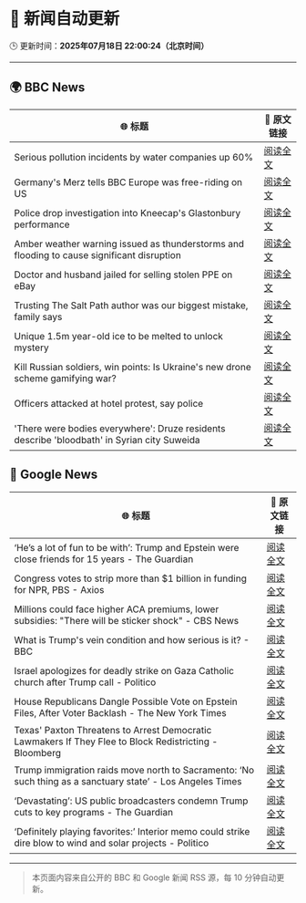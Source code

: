 # 🧠 新闻自动更新

🕒 更新时间：**2025年07月18日 22:00:24（北京时间）**

---

## 🌍 BBC News

| 🌐 标题 | 🔗 原文链接 |
|--------|-------------|
| Serious pollution incidents by water companies up 60% | [阅读全文](https://www.bbc.com/news/articles/cg5zl75dmm0o) |
| Germany's Merz tells BBC Europe was free-riding on US | [阅读全文](https://www.bbc.com/news/articles/ckg6v0pk964o) |
| Police drop investigation into Kneecap's Glastonbury performance | [阅读全文](https://www.bbc.com/news/articles/cly290dk226o) |
| Amber weather warning issued as thunderstorms and flooding to cause significant disruption | [阅读全文](https://www.bbc.com/weather/articles/cn7d5221le7o) |
| Doctor and husband jailed for selling stolen PPE on eBay | [阅读全文](https://www.bbc.com/news/articles/ckgl8qn1we8o) |
| Trusting The Salt Path author was our biggest mistake, family says | [阅读全文](https://www.bbc.com/news/articles/c80p2pzgpmgo) |
| Unique 1.5m year-old ice to be melted to unlock mystery | [阅读全文](https://www.bbc.com/news/articles/c5ygwd6yj28o) |
| Kill Russian soldiers, win points: Is Ukraine's new drone scheme gamifying war? | [阅读全文](https://www.bbc.com/news/articles/c80p9k1r1dlo) |
| Officers attacked at hotel protest, say police | [阅读全文](https://www.bbc.com/news/articles/c70rgkrr6rpo) |
| 'There were bodies everywhere': Druze residents describe 'bloodbath' in Syrian city Suweida | [阅读全文](https://www.bbc.com/news/articles/c5y76e9p1gno) |

## 📰 Google News

| 🌐 标题 | 🔗 原文链接 |
|--------|-------------|
| ‘He’s a lot of fun to be with’: Trump and Epstein were close friends for 15 years - The Guardian | [阅读全文](https://news.google.com/rss/articles/CBMifEFVX3lxTE5IMWdKQkJtSGY1TUhxTnM2VGpHdnR0YWZaYlJpdUthUF9ISDV4ZmhRYzVhQUdfaDlRV0VaRHhQSWFzWF9lR1JROXEtTDJJbjNTbUJJR0JITGt4aHBLTXlzbFFfZ3JkallRNkdGYnRNZVdNQjF4V05Uc3pOYnk?oc=5) |
| Congress votes to strip more than $1 billion in funding for NPR, PBS - Axios | [阅读全文](https://news.google.com/rss/articles/CBMiZkFVX3lxTE96c0hycTczRElsVDNGZTVKWDVsdVJJeVJXTUJ2SDlHQi0xQzgzbEVoRGI5b19lYXh0RGh1WTROZmNqN2VhOFFvNDdYaEZpNUxQTTVHb1Y3Z0NCY1dEUzlONVF3T3RsQQ?oc=5) |
| Millions could face higher ACA premiums, lower subsidies: "There will be sticker shock" - CBS News | [阅读全文](https://news.google.com/rss/articles/CBMihgFBVV95cUxPLUxOTzRNckRFc2k0TkU3bDhoTHN0Z1Y5bXhPR2tXMkNHaEZ4M240ZllURWU1MU9VMW05REY2Z29VeTVFb3BUS25DblBTQ1U4b1NUZVFnQXRsWmd3azRLM29zbVlrSWNmeVhpRnZ3TWZQNGQ5c1ZiOVYwVElydmxxV0NnbUVqZ9IBiwFBVV95cUxNdjd1SmtyaEs3NDhxd1FDSlhnRHJaMHBaRDlxRUdRVWdoYm9jTmRhRmRtNTRHOWY0cmZ5YVE3eGpaeWp3dzZQUXFXTjVyVXF1dTc3V3NmeUZGR3FQU2ZLazAxZC1rTE5wS0ZPeU16bGNGWlhESUtKT2Jkd0NzdkpPeVB6dXM3Tk1taEJJ?oc=5) |
| What is Trump's vein condition and how serious is it? - BBC | [阅读全文](https://news.google.com/rss/articles/CBMiWkFVX3lxTE9EVGtwaG96bHRHOVVRdDVJTmFYcDdDX3lsMXhKQ2VvTEJLQUdnUjZ2STYwTFpaM04tNHlHTHl3VHdBNWtUeHFHbi1WX1MyRnNCa1JNQmllZEo3UdIBX0FVX3lxTE5HX2xMUFV3SHJhaE84dlRTbW5hQk1jS0VlRVlSbW56RFdBbnNGRVdZZXEyRTJZV21aa0pKWDdMMVVrRlgwRUV6c0xtbnFtTENQOEhpaG1URGJjQlFqejRr?oc=5) |
| Israel apologizes for deadly strike on Gaza Catholic church after Trump call - Politico | [阅读全文](https://news.google.com/rss/articles/CBMikgFBVV95cUxPaWJIakVYZUdVd1JNUFV4ZkVYXzY4ZlhiV2RkQW5HQm8tOWVwdG1VWGI1ZlZZQ1NDZ1ZkekFFZkNmV3hwNlpZSVA1NDdOOGtFVHI1NWJNSE01VzBGdXQyQmRsODVQbVZEODYyVHBJMEs3RUxkem5idnp4X2NKQXFPYXdQSllaMVh4Zlh5dHBKVUlPUQ?oc=5) |
| House Republicans Dangle Possible Vote on Epstein Files, After Voter Backlash - The New York Times | [阅读全文](https://news.google.com/rss/articles/CBMikgFBVV95cUxONDFQVWh2bzJ4M3hnNEZvUW9pdTE2YV9oS0FhVVBCdFZiN0hGbWJpYjhfWE9yQW5YMTZaSEs1NTJfMFR2VDBUaWwzb0o1Z3F2VFBNREVRU3Y5YTIwcTZVSzRFbmJ0RVNyalNVNGlZei16ZEJDNHhOQW9OLVU0YlV1ZVdtcUJZVHI1VmFSZUkyWm1JUQ?oc=5) |
| Texas' Paxton Threatens to Arrest Democratic Lawmakers If They Flee to Block Redistricting - Bloomberg | [阅读全文](https://news.google.com/rss/articles/CBMisgFBVV95cUxPUmpIS3puM0Z3SE91Y3JZbDhhbkdZTndBNWRTNk02ZlI2a291X1Vfbnc3aHRPMjBaNTRMQWxoUURMTGUwbXpBUHBsRWJqWjdUckhCdUhXRUVQVXZoYnlIZzExbUdOOFpOTHlCbFNUODV6aHlFT0ctNFV0bFNxMkROX1dZNVBkS2RkNjhxSFozZHkwQjktUG1jVmgwUjBGallHT0g1TUJLakYwdW9wdHJwOFp3?oc=5) |
| Trump immigration raids move north to Sacramento: ‘No such thing as a sanctuary state’ - Los Angeles Times | [阅读全文](https://news.google.com/rss/articles/CBMixwFBVV95cUxQbFFlcHpoM05iZkQ3Qm8xMXItWUQ5ejM2NW1MVFZTZU1nZXdDUXNEdTNtRk5ObWlqdVJwTU5zRk1pd1F5X1QxdllVX3JVdzRqcC1uT2dZNC0tUS15bVctcDdpMTRvekQ0cF81MVVaY3ZDei1GUnBCcHVCUUlmTjFBWWZjME9mNDNVNFRBRnF2TEY2VFB4M05Rc05kTnlrR2JxQjZrU005MHFLdzNhTkJmY0diMTVpWmRVTk5FdjJJWlFHUkJ5d0gw?oc=5) |
| ‘Devastating’: US public broadcasters condemn Trump cuts to key programs - The Guardian | [阅读全文](https://news.google.com/rss/articles/CBMiggFBVV95cUxOXzI2UkU1Z3FYTjJvN1FvSVdkUjhpVnF4bUhINGd5cmVwLWlhZFZYRkctVGdmWVFaWGVzbEJLRHVqWmw4Q01qY1FNTjdRN2tuYUkyWmI1dlkwbEZlNl92cWducVpsZVpoalJJZW5MaE1KY2tkRXVsQ29GWXQtN2x3eWZn?oc=5) |
| ‘Definitely playing favorites:’ Interior memo could strike dire blow to wind and solar projects - Politico | [阅读全文](https://news.google.com/rss/articles/CBMi2gFBVV95cUxQeVptR1RFZFlrQWcyZkxrbzdTQ3hQZGgtdnFXUXpPd0gxUE9ObVFIVG1vOWVUdmFSX1Q2Zi1VQURmVVp3MW9GRGNodVk5dmJhUjBNdW1FSWd1YmRNS1IwRXRETEhRUDV6UDJfQ1JhQ0RXUDI4R2FYc29KN1NPNXg4eWNVWkdRMWV0MkV3cVpZUjN6Y25sbXNrTl9Bdk5URV94UlM0VHNYS3VFY3VHb3RzVGptS1NpUmRSNXhhY0xRdThWSk13VU9JaTlnaHNMd092Z0tNWnlmQlMzUQ?oc=5) |

---
> 本页面内容来自公开的 BBC 和 Google 新闻 RSS 源，每 10 分钟自动更新。